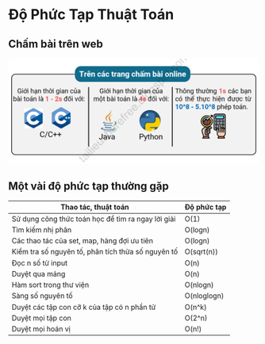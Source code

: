 # Độ Phức Tạp Thuật Toán
## Chấm bài trên web
![alt text](image.png)
## Một vài độ phức tạp thường gặp
|Thao tác, thuật toán|Độ phức tạp|
|--------------------|-----------|
|Sử dụng công thức toán học để tìm ra ngay lời giải|O(1)|
|Tìm kiếm nhị phân|O(logn)|
|Các thao tác của set, map, hàng đợi ưu tiên|O(logn)|
|Kiểm tra số nguyên tố, phân tích thừa số nguyên tố|O(sqrt(n))|
|Đọc n số từ input|O(n)|
|Duyệt qua mảng|O(n)|
|Hàm sort trong thư viện|O(nlogn)|
|Sàng số nguyên tố|O(nloglogn)|
|Duyệt các tập con cỡ k của tập có n phần tử|O(n^k)|
|Duyệt mọi tập con|O(2^n)|
|Duyệt mọi hoán vị|O(n!)|
